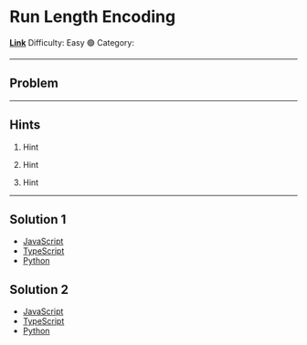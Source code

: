 # Run Length Encoding

[**Link**](https://www.algoexpert.io/questions/Run-Length%20Encoding)
Difficulty: Easy 🟢
Category:

---

## Problem

---

## **Hints**

1. Hint

2. Hint

3. Hint

---

## Solution 1

- [JavaScript](./solution_1/run-length-encoding.js)
- [TypeScript](./solution_1/run-length-encoding.ts)
- [Python](./solution_1/run-length-encoding.py)

## Solution 2

- [JavaScript]()
- [TypeScript]()
- [Python]()
